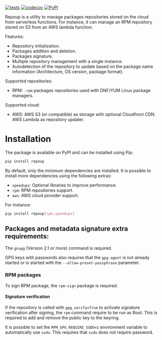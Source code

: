 [![tests](https://github.com/JGoutin/repoup/actions/workflows/tests.yml/badge.svg)](https://github.com/JGoutin/repoup/actions/workflows/tests.yml)
[![codecov](https://codecov.io/gh/JGoutin/repoup/branch/main/graph/badge.svg?token=xTt9tdHPwH)](https://codecov.io/gh/JGoutin/repoup)
[![PyPI](https://img.shields.io/pypi/v/repoup.svg)](https://pypi.org/project/repoup)

Repoup is a utility to manage packages repositories stored on the cloud from serverless
functions. For instance, it can manage an RPM repository stored on S3 from an AWS lambda
function.

Features:

 * Repository initialization.
 * Packages addition and deletion.
 * Packages signature.
 * Multiple repository management with a single instance.
 * Autodetection of the repository to update based on the package name information 
   (Architecture, OS version, package format).

Supported repositories:

 * RPM: `.rpm` packages repositories used with DNF/YUM Linux package managers.

Supported cloud:

 * AWS: AWS S3 (or compatible) as storage with optional Cloudfront CDN. 
   AWS Lambda as repository updater.

# Installation

The package is available on PyPI and can be installed using Pip:

```bash
pip install repoup
```

By default, only the minimum dependencies are installed. It is possible to install
more dependencies using the following extras:

* `speedups`: Optional libraries to improve performance.
* `rpm`: RPM repositories support.
* `aws`: AWS cloud provider support.

For instance:

```bash
pip install repoup[rpm,speedups]
```

## Packages and metadata signature extra requirements:

The `gnupg` (Version 2.1 or more) command is required.

GPG keys with passwords also requires that the `gpg-agent` is not already started or is 
started with the `--allow-preset-passphrase` parameter.

### RPM packages

To sign RPM package, the `rpm-sign` package is required.

#### Signature verification

If the repository is called with `gpg_verify=True` to activate signature verification
after signing, the `rpm` command require to be run as Root. This is required to add 
and remove the public key to the keyring.

It is possible to set the `RPM_GPG_REQUIRE_SUDO=1` environment variable to 
automatically use `sudo`. This requires that `sudo` does not require password.
